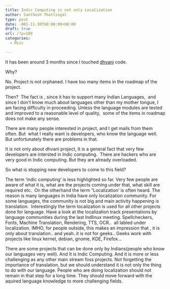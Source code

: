 ```yaml
---
title: Indic Computing is not only Localization
author: Santhosh Thottingal
type: post
date: -001-11-30T00:00:00+00:00
draft: true
url: /?p=189
categories:
  - Misc

---
```

It has been around 3 months since I touched [dhvani][1] code.
  
Why?
  
No. Project is not orphaned. I have too many items in the roadmap of the project.

Then?  The fact is , since it has to support many Indian Languages,  and since I don&#8217;t know much about languages other than my mother tongue, I am facing difficulty in proceeding. Unless the language modules are tested and improved to a reasonable level of quality,  some of the items in roadmap does not make any sense.

There are many people interested in project, and I get mails from them often. But  what I really want is developers, who know the language well.  But unfortunately there are problems in that.

It is not only about dhvani project, It is a general fact that very few developers are intersted in Indic computing.  There are hackers who are very good in Indic computing. But they are already overloaded.

So what is stopping new developers to come to this field?

The term &#8216;indic computing&#8217; is less highlighted so far. Very few people are aware of what it is, what are the projects coming under that, what skill are required etc.  On the otherhand the term &#8220;Localization&#8217; is often heard. The reason is many languages in India have only localization community. For some languages, the community is not big and main activity happening is translation.  Interestingly the term localization is used for all other projects done for language. Have a look at the localization track presentations by language communities during the last Indlinux meeting. Spellcheckers, Fonts, Machine Translation, Rendering, TTS, OCR..  all labled under localization. IMHO, for people outside, this makes an impression that , it is only about translation.. and yeah..it is not for geeks.. Geeks work with projects like linux kernel, debian, gnome, KDE, Firefox&#8230;

There are some projects that can be done only by Indians(people who know our languages very well). And It is Indic Computing. And it is more or less challenging as any other main stream foss projects. Not forgetting the importance of translation, but we should understand it is not only the thing to do with our language. People who are doing localization should not remain in that step for a long time. They should move forward with the aquired language knowledge to more challenging fields.

 [1]: http://dhvani.sourceforge.net